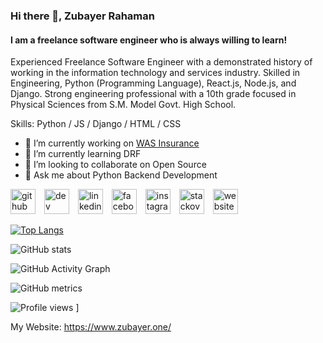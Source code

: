 ### Hi there 👋, Zubayer Rahaman
#### I am a freelance software engineer who is always willing to learn!
Experienced Freelance Software Engineer with a demonstrated history of working in the information technology and services industry. Skilled in Engineering, Python (Programming Language), React.js, Node.js, and Django. Strong engineering professional with a 10th grade focused in Physical Sciences from S.M. Model Govt. High School.

Skills: Python / JS / Django / HTML / CSS

- 🔭 I’m currently working on [WAS Insurance](https://wiseandsilent.com "My Current company") 
- 🌱 I’m currently learning DRF 
- 👯 I’m looking to collaborate on Open Source 
- 💬 Ask me about Python Backend Development 


[<img src='https://cdn.jsdelivr.net/npm/simple-icons@3.0.1/icons/github.svg' alt='github' height='40' style="margin-right: 10px">](https://github.com/Zubayer204)  [<img src='https://cdn.jsdelivr.net/npm/simple-icons@3.0.1/icons/dev-dot-to.svg' alt='dev' height='40' style="margin-right: 10px">](https://dev.to/zubayer204)  [<img src='https://cdn.jsdelivr.net/npm/simple-icons@3.0.1/icons/linkedin.svg' alt='linkedin' height='40' style="margin-right: 10px">](https://www.linkedin.com/in/zuba-the-coder/)  [<img src='https://cdn.jsdelivr.net/npm/simple-icons@3.0.1/icons/facebook.svg' alt='facebook' height='40' style="margin-right: 10px">](https://www.facebook.com/zubayer.rahman.39589)  [<img src='https://cdn.jsdelivr.net/npm/simple-icons@3.0.1/icons/instagram.svg' alt='instagram' height='40' style="margin-right: 10px">](https://www.instagram.com/zubayer204/)  [<img src='https://cdn.jsdelivr.net/npm/simple-icons@3.0.1/icons/stackoverflow.svg' alt='stackoverflow' height='40' style="margin-right: 10px">](https://stackoverflow.com/users/14739067)  [<img src='https://cdn.jsdelivr.net/npm/simple-icons@3.0.1/icons/icloud.svg' alt='website' height='40' style="margin-right: 10px">](https://zubayer.netlify.app/)  

[![Top Langs](https://github-readme-stats.vercel.app/api/top-langs/?username=Zubayer204)](https://github.com/anuraghazra/github-readme-stats)

![GitHub stats](https://github-readme-stats.vercel.app/api?username=Zubayer204&show_icons=true&count_private=true)  

![GitHub Activity Graph](https://activity-graph.herokuapp.com/graph?username=Zubayer204)  

![GitHub metrics](https://metrics.lecoq.io/Zubayer204)  

![Profile views](https://gpvc.arturio.dev/Zubayer204)  ]

My Website: https://www.zubayer.one/
